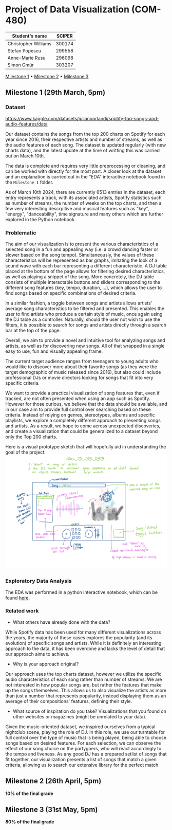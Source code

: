 # Project of Data Visualization (COM-480)

| Student's name | SCIPER |
| -------------- | ------ |
| Christopher Williams | 300174 |
| Stefan Popescu | 299558 |
| Anne-Marie Rusu | 296098 |
| Simon Gmür | 303207 |

[Milestone 1](#milestone-1) • [Milestone 2](#milestone-2) • [Milestone 3](#milestone-3)

## Milestone 1 (29th March, 5pm)


### Dataset

https://www.kaggle.com/datasets/julianoorlandi/spotify-top-songs-and-audio-features/data

Our dataset contains the songs from the top 200 charts on Spotify for each year since 2016, their respective artists and number of streams, as well as the audio features of each song. The dataset is updated regularly (with new charts data), and the latest update at the time of writting this was carried out on March 10th.

The data is complete and requires very little preprocessing or cleaning, and can be worked with directly for the most part. A closer look at the dataset and an explanation is carried out in the "EDA" interactive notebook found in the ```Milestone 1``` folder.

As of March 10th 2024, there are currently 6513 entries in the dataset, each entry represents a track, with its associated artists, Spotify statistics such as number of streams, the number of weeks on the top charts, and then a few very interesting descrpitive and musical features such as "key", "energy", "danceability", time signature and many others which are further explored in the Python notebook. 

### Problematic

The aim of our visualization is to present the various characteristics of a selected song in a fun and appealing way (i.e. a crowd dancing faster or slower based on the song tempo). Simultaneously, the values of these characteristics will be represented as bar graphs, imitating the look of a sound wave with each bar representing a different characteristic. A DJ table placed at the bottom of the page allows for filtering desired characteristics, as well as playing a snippet of the song. More concretely, the DJ table consists of multiple interactable buttons and sliders corresponding to the different song features (key, tempo, duration, ...), which allows the user to find songs based on specific combinations of desired criteria. 

In a similar fashion, a toggle between songs and artists allows artists’ average song characteristics to be filtered and presented. This enables the user to find artists who produce a certain style of music, once again using the DJ table as a controller. Naturally, should the user not wish to use the filters, it is possible to search for songs and artists directly through a search bar at the top of the page.

Overall, we aim to provide a novel and intuitive tool for analyzing songs and artists, as well as for discovering new songs. All of that wrapped in a single easy to use, fun and visually appealing frame.

The current target audience ranges from teenagers to young adults who would like to discover more about their favorite songs (as they were the target demographic of music released since 2016), but also could include professional DJs or movie directors looking for songs that fit into very specific criteria.

We want to provide a practical visualization of song features that, even if tracked, are not often presented when using an app such as Spotify. However for those curious, we believe that the data should be available, and in our case aim to provide full control over searching based on these criteria. Instead of relying on genres, stereotypes, albums and specific playlists, we explore a completely different approach to presenting songs and artists. As a result, we hope to come across unexpected discoveries, and create a visualization that could be generalized to a dataset beyond only the Top 200 charts.

Here is a visual prototype sketch that will hopefully aid in understanding the goal of the project: ![picture could not load](Milestone%201/prototype "Our prototype. Credits: Annie")


### Exploratory Data Analysis

The EDA was performed in a python interactive notebook, which can be found [here](Milestone%201/EDA.ipynb).


### Related work

- What others have already done with the data?

While Spotify data has been used for many different visualizations across the years, the majority of these cases explores the popularity (and its evolution) of specific songs and artists. While it is definitely an interesting approach to the data, it has been overdone and lacks the level of detail that our approach aims to achieve.

- Why is your approach original?

Our approach uses the top charts dataset, however we utilize the specific audio characteristics of each song rather than number of streams. We are not interested in how popular songs are, but rather the features that make up the songs themselves. This allows us to also visualize the artists as more than just a number that represents popularity, instead displaying them as an average of their compositions' features, defining their style.       

- What source of inspiration do you take? Visualizations that you found on other websites or magazines (might be unrelated to your data).

Given the music-oriented dataset, we inspired ourselves from a typical nightclub scene, playing the role of DJ. In this role, we use our turntable for full control over the type of music that is being played, being able to choose songs based on desired features. For each selection, we can observe the effect of our song choice on the partygoers, who will react accordingly to the tempo and liveness. As any good DJ has a prepared setlist of songs that fit together, our visualization presents a list of songs that match a given criteria, allowing us to search our extensive library for the perfect match.     

## Milestone 2 (26th April, 5pm)

**10% of the final grade**


## Milestone 3 (31st May, 5pm)

**80% of the final grade**

